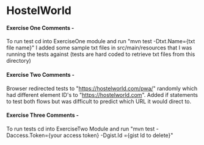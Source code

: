 # HostelWorld

#### Exercise One Comments - 

To run test cd into ExerciseOne module and run "mvn test -Dtxt.Name={txt file name}"
I added some sample txt files in src/main/resources that I was running the tests against (tests are hard coded to retrieve txt files from this directory)
 
#### Exercise Two Comments - 

Browser redirected tests to "https://hostelworld.com/pwa/" randomly which had different element ID's to "https://hostelworld.com". Added if statements to test both flows but was difficult to predict which URL it would direct to.

#### Exercise Three Comments - 

To run tests cd into ExerciseTwo Module and run "mvn test -Daccess.Token={your access token} -Dgist.Id
={gist Id to delete}"

